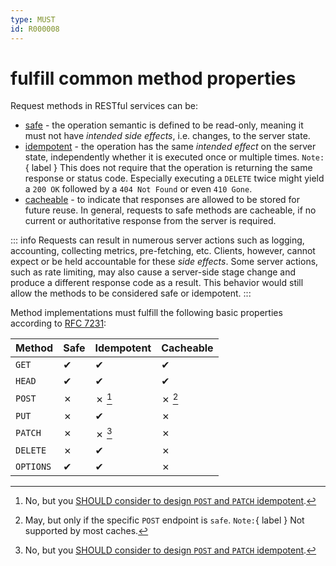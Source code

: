 ```yaml
---
type: MUST
id: R000008
---
```


# fulfill common method properties

Request methods in RESTful services can be:

- [safe](https://tools.ietf.org/html/rfc7231#section-4.2.1) - the operation semantic is defined to be read-only, meaning it must not have _intended side effects_, i.e. changes, to the server state.
- [idempotent](https://tools.ietf.org/html/rfc7231#section-4.2.2) - the operation has the same _intended effect_ on the server state, independently whether it is executed once or multiple times.
  `Note:`{ label } This does not require that the operation is returning the same response or status code. Especially executing a `DELETE` twice might yield a `200 OK` followed by a `404 Not Found` or even `410 Gone`.
- [cacheable](https://tools.ietf.org/html/rfc7231#section-4.2.3) - to indicate that responses are allowed to be stored for future reuse.
  In general, requests to safe methods are cacheable, if no current or authoritative response from the server is required.

::: info
Requests can result in numerous server actions such as logging, accounting, collecting metrics, pre-fetching, etc. Clients, however, cannot expect or be held accountable for these _side effects_. 
Some server actions, such as rate limiting, may also cause a server-side stage change and produce a different response code as a result. This behavior would still allow the methods to be considered safe or idempotent.
:::

Method implementations must fulfill the following basic properties according to [RFC 7231](https://tools.ietf.org/html/rfc7231):

| Method    | Safe | Idempotent | Cacheable |
| --------- | ---- | ---------- | --------- |
| `GET`     | ✔    | ✔          | ✔         |
| `HEAD`    | ✔    | ✔          | ✔         |
| `POST`    | ✗    | ✗ [^1]     | ✗ [^2]    |
| `PUT`     | ✗    | ✔          | ✗         |
| `PATCH`   | ✗    | ✗ [^3]     | ✗         |
| `DELETE`  | ✗    | ✔          | ✗         |
| `OPTIONS` | ✔    | ✔          | ✗         |

[^1]: No, but you [SHOULD consider to design `POST` and `PATCH` idempotent](./guidelines/020_guidelines/030_http/1030_should-consider-to-design-post-and-patch-idempotent.md).
[^2]: May, but only if the specific `POST` endpoint is `safe`. `Note:`{ label } Not supported by most caches.
[^3]: No, but you [SHOULD consider to design `POST` and `PATCH` idempotent](./guidelines/020_guidelines/030_http/1030_should-consider-to-design-post-and-patch-idempotent.md).
